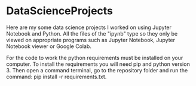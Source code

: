 # DataScienceProjects
Here are my some data science projects I worked on using Jupyter Notebook and Python.
All the files of the "ipynb" type so they only be viewed on appropriate programs such as Jupyter Notebook, Jupyter Notebook viewer or Google Colab.

For the code to work the python requirements must be installed on your computer. To install the requirements you will need pip and python version 3.
Then open a command terminal, go to the repository folder and run the command: pip install -r requirements.txt.
